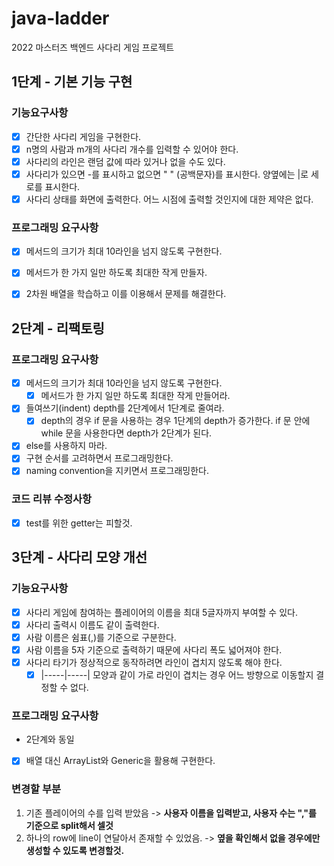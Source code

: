 # java-ladder
2022 마스터즈 백엔드 사다리 게임 프로젝트

## 1단계 - 기본 기능 구현

### 기능요구사항
- [x] 간단한 사다리 게임을 구현한다.
- [x] n명의 사람과 m개의 사다리 개수를 입력할 수 있어야 한다.
- [x] 사다리의 라인은 랜덤 값에 따라 있거나 없을 수도 있다.
- [x] 사다리가 있으면 -를 표시하고 없으면 " " (공백문자)를 표시한다. 양옆에는 |로 세로를 표시한다.
- [x] 사다리 상태를 화면에 출력한다. 어느 시점에 출력할 것인지에 대한 제약은 없다.

### 프로그래밍 요구사항
- [x] 메서드의 크기가 최대 10라인을 넘지 않도록 구현한다.
- [x] 메서드가 한 가지 일만 하도록 최대한 작게 만들자.
- [x] 2차원 배열을 학습하고 이를 이용해서 문제를 해결한다.



## 2단계 - 리팩토링

### 프로그래밍 요구사항

- [x] 메서드의 크기가 최대 10라인을 넘지 않도록 구현한다. 
  - [x] 메서드가 한 가지 일만 하도록 최대한 작게 만들어라.
- [x] 들여쓰기(indent) depth를 2단계에서 1단계로 줄여라.
  - [x] depth의 경우 if 문을 사용하는 경우 1단계의 depth가 증가한다. if 문 안에 while 문을 사용한다면 depth가 2단계가 된다.
- [x] else를 사용하지 마라.
- [x] 구현 순서를 고려하면서 프로그래밍한다.
- [x] naming convention을 지키면서 프로그래밍한다.

### 코드 리뷰 수정사항
- [x] test를 위한 getter는 피할것.

## 3단계 - 사다리 모양 개선

### 기능요구사항
- [x] 사다리 게임에 참여하는 플레이어의 이름을 최대 5글자까지 부여할 수 있다.
- [x] 사다리 출력시 이름도 같이 출력한다.
- [x] 사람 이름은 쉼표(,)를 기준으로 구분한다.
- [x] 사람 이름을 5자 기준으로 출력하기 때문에 사다리 폭도 넓어져야 한다.
- [x] 사다리 타기가 정상적으로 동작하려면 라인이 겹치지 않도록 해야 한다.
  - [x] |-----|-----| 모양과 같이 가로 라인이 겹치는 경우 어느 방향으로 이동할지 결정할 수 없다.

### 프로그래밍 요구사항
- 2단계와 동일
- [x] 배열 대신 ArrayList와 Generic을 활용해 구현한다.

### 변경할 부분
1. 기존 플레이어의 수를 입력 받았음 -> **사용자 이름을 입력받고, 사용자 수는 ","를 기준으로 split해서 셀것**
2. 하나의 row에 line이 연달아서 존재할 수 있었음. -> **옆을 확인해서 없을 경우에만 생성할 수 있도록 변경할것.**
